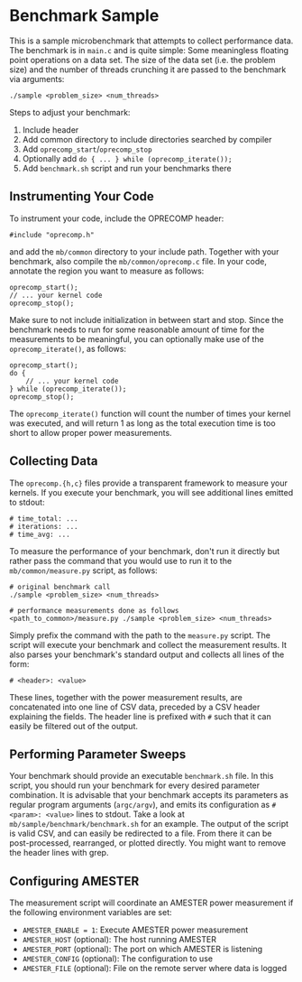 # Benchmark Sample

This is a sample microbenchmark that attempts to collect performance data. The benchmark is in `main.c` and is quite simple: Some meaningless floating point operations on a data set. The size of the data set (i.e. the problem size) and the number of threads crunching it are passed to the benchmark via arguments:

    ./sample <problem_size> <num_threads>

Steps to adjust your benchmark:

1. Include header
2. Add common directory to include directories searched by compiler
3. Add `oprecomp_start`/`oprecomp_stop`
4. Optionally add `do { ... } while (oprecomp_iterate());`
5. Add `benchmark.sh` script and run your benchmarks there


## Instrumenting Your Code

To instrument your code, include the OPRECOMP header:

    #include "oprecomp.h"

and add the `mb/common` directory to your include path. Together with your benchmark, also compile the `mb/common/oprecomp.c` file. In your code, annotate the region you want to measure as follows:

    oprecomp_start();
    // ... your kernel code
    oprecomp_stop();

Make sure to not include initialization in between start and stop. Since the benchmark needs to run for some reasonable amount of time for the measurements to be meaningful, you can optionally make use of the `oprecomp_iterate()`, as follows:

    oprecomp_start();
    do {
        // ... your kernel code
    } while (oprecomp_iterate());
    oprecomp_stop();

The `oprecomp_iterate()` function will count the number of times your kernel was executed, and will return 1 as long as the total execution time is too short to allow proper power measurements.


## Collecting Data

The `oprecomp.{h,c}` files provide a transparent framework to measure your kernels. If you execute your benchmark, you will see additional lines emitted to stdout:

    # time_total: ...
    # iterations: ...
    # time_avg: ...

To measure the performance of your benchmark, don't run it directly but rather pass the command that you would use to run it to the `mb/common/measure.py` script, as follows:

    # original benchmark call
    ./sample <problem_size> <num_threads>

    # performance measurements done as follows
    <path_to_common>/measure.py ./sample <problem_size> <num_threads>

Simply prefix the command with the path to the `measure.py` script. The script will execute your benchmark and collect the measurement results. It also parses your benchmark's standard output and collects all lines of the form:

    # <header>: <value>

These lines, together with the power measurement results, are concatenated into one line of CSV data, preceded by a CSV header explaining the fields. The header line is prefixed with `#` such that it can easily be filtered out of the output.


## Performing Parameter Sweeps

Your benchmark should provide an executable `benchmark.sh` file. In this script, you should run your benchmark for every desired parameter combination. It is advisable that your benchmark accepts its parameters as regular program arguments (`argc/argv`), and emits its configuration as `# <param>: <value>` lines to stdout. Take a look at `mb/sample/benchmark/benchmark.sh` for an example. The output of the script is valid CSV, and can easily be redirected to a file. From there it can be post-processed, rearranged, or plotted directly. You might want to remove the header lines with grep.


## Configuring AMESTER

The measurement script will coordinate an AMESTER power measurement if the following environment variables are set:

- `AMESTER_ENABLE = 1`: Execute AMESTER power measurement
- `AMESTER_HOST` (optional): The host running AMESTER
- `AMESTER_PORT` (optional): The port on which AMESTER is listening
- `AMESTER_CONFIG` (optional): The configuration to use
- `AMESTER_FILE` (optional): File on the remote server where data is logged
